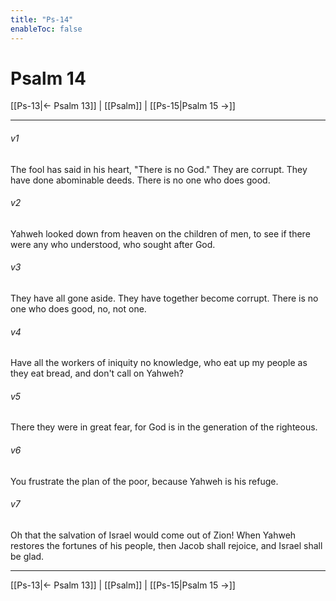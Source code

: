 ```yaml
---
title: "Ps-14"
enableToc: false
---
```

# Psalm 14

[[Ps-13|← Psalm 13]] | [[Psalm]] | [[Ps-15|Psalm 15 →]]
***



###### v1 
The fool has said in his heart, "There is no God." They are corrupt. They have done abominable deeds. There is no one who does good. 

###### v2 
Yahweh looked down from heaven on the children of men, to see if there were any who understood, who sought after God. 

###### v3 
They have all gone aside. They have together become corrupt. There is no one who does good, no, not one. 

###### v4 
Have all the workers of iniquity no knowledge, who eat up my people as they eat bread, and don't call on Yahweh? 

###### v5 
There they were in great fear, for God is in the generation of the righteous. 

###### v6 
You frustrate the plan of the poor, because Yahweh is his refuge. 

###### v7 
Oh that the salvation of Israel would come out of Zion! When Yahweh restores the fortunes of his people, then Jacob shall rejoice, and Israel shall be glad.

***
[[Ps-13|← Psalm 13]] | [[Psalm]] | [[Ps-15|Psalm 15 →]]
